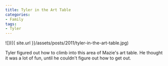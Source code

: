 ```yaml
---
title: Tyler in the Art Table
categories:
- Family
tags:
- Tyler
---
```


![]({{ site.url }}/assets/posts/2011/tyler-in-the-art-table.jpg)
  



Tyler figured out how to climb into this area of Mazie's art table. He thought it was a lot of fun, until he couldn't figure out how to get out.
